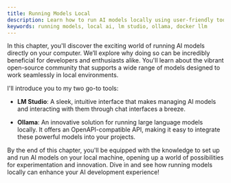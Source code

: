 ```yaml
---
title: Running Models Local
description: Learn how to run AI models locally using user-friendly tools like LM Studio and Ollama.
keywords: running models, local ai, lm studio, ollama, docker llm
---
```


In this chapter, you'll discover the exciting world of running AI models directly on your computer. We’ll explore why doing so can be incredibly beneficial for developers and enthusiasts alike. You'll learn about the vibrant open-source community that supports a wide range of models designed to work seamlessly in local environments.

I'll introduce you to my two go-to tools:

- **LM Studio**: A sleek, intuitive interface that makes managing AI models and interacting with them through chat interfaces a breeze.
  
- **Ollama**: An innovative solution for running large language models locally. It offers an OpenAPI-compatible API, making it easy to integrate these powerful models into your projects.

By the end of this chapter, you'll be equipped with the knowledge to set up and run AI models on your local machine, opening up a world of possibilities for experimentation and innovation. Dive in and see how running models locally can enhance your AI development experience!